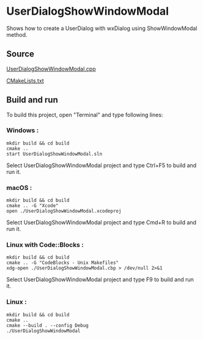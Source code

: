 # UserDialogShowWindowModal

Shows how to create a UserDialog with wxDialog using ShowWindowModal method.

## Source

[UserDialogShowWindowModal.cpp](UserDialogShowWindowModal.cpp)

[CMakeLists.txt](CMakeLists.txt)

## Build and run

To build this project, open "Terminal" and type following lines:

### Windows :

``` shell
mkdir build && cd build
cmake .. 
start UserDialogShowWindowModal.sln
```

Select UserDialogShowWindowModal project and type Ctrl+F5 to build and run it.

### macOS :

``` shell
mkdir build && cd build
cmake .. -G "Xcode"
open ./UserDialogShowWindowModal.xcodeproj
```

Select UserDialogShowWindowModal project and type Cmd+R to build and run it.

### Linux with Code::Blocks :

``` shell
mkdir build && cd build
cmake .. -G "CodeBlocks - Unix Makefiles"
xdg-open ./UserDialogShowWindowModal.cbp > /dev/null 2>&1
```

Select UserDialogShowWindowModal project and type F9 to build and run it.

### Linux :

``` shell
mkdir build && cd build
cmake .. 
cmake --build . --config Debug
./UserDialogShowWindowModal
```
